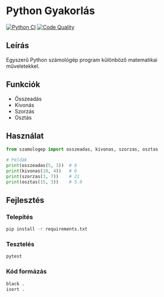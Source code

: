 # Python Gyakorlás

[![Python CI](https://github.com/MGeri97/Python_gyakorlas/actions/workflows/python-app.yml/badge.svg)](https://github.com/MGeri97/Python_gyakorlas/actions/workflows/python-app.yml)
[![Code Quality](https://github.com/MGeri97/Python_gyakorlas/actions/workflows/code-quality.yml/badge.svg)](https://github.com/MGeri97/Python_gyakorlas/actions/workflows/code-quality.yml)

## Leírás

Egyszerű Python számológép program különböző matematikai műveletekkel.

## Funkciók

- Összeadás
- Kivonás  
- Szorzás
- Osztás

## Használat

```python
from szamologep import osszeadas, kivonas, szorzas, osztas

# Példák
print(osszeadas(5, 3))  # 8
print(kivonas(10, 4))   # 6
print(szorzas(3, 7))    # 21
print(osztas(15, 3))    # 5.0
```

## Fejlesztés

### Telepítés
```bash
pip install -r requirements.txt
```

### Tesztelés
```bash
pytest
```

### Kód formázás
```bash
black .
isort .
```